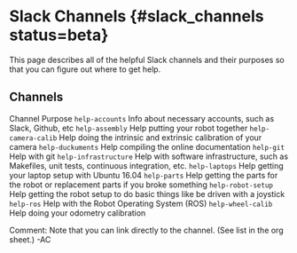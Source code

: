 # Slack Channels {#slack_channels status=beta}

This page describes all of the helpful Slack channels and their purposes so that you can figure out where to get help.

## Channels


<col2 figure-id="tab:slack_channels_list" figure-caption="Duckietown Slack Channels" figure-class="labels-row1">
<span>Channel</span>
<span>Purpose</span>
<code>help-accounts</code>
<span>Info about necessary accounts, such as Slack, Github, etc</span>
<code>help-assembly</code>
<span>Help putting your robot together</span>
<code>help-camera-calib</code>
<span>Help doing the intrinsic and extrinsic calibration of your camera </span>
<code>help-duckuments</code>
<span>Help compiling the online documentation</span>
<code>help-git</code>
<span>Help with git</span>
<code>help-infrastructure</code>
<span>Help with software infrastructure, such as Makefiles, unit tests, continuous integration, etc.</span>
<code>help-laptops</code>
<span>Help getting your laptop setup with Ubuntu 16.04</span>
<code>help-parts</code>
<span>Help getting the parts for the robot or replacement parts if you broke something</span>
<code>help-robot-setup</code>
<span>Help getting the robot setup to do basic things like be driven with a joystick</span>
<code>help-ros</code>
<span>Help with the Robot Operating System (ROS)</span>
<code>help-wheel-calib</code>
<span>Help doing your odometry calibration</span>
</col2>

Comment: Note that you can link directly to the channel. (See list in the org sheet.) -AC
